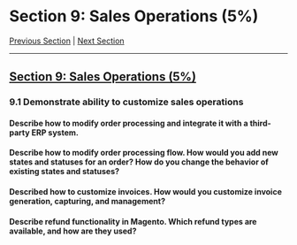 # Section 9: Sales Operations (5%)

[Previous Section](./8.md) | [Next Section](./10.md)

-----


## [Section 9: Sales Operations (5%)](./9.md)

### **9.1**  Demonstrate ability to customize sales operations

#### **Describe how to modify order processing and integrate it with a third-party ERP system.**

#### **Describe how to modify order processing flow. How would you add new states and statuses for an order? How do you change the behavior of existing states and statuses?**

#### **Described how to customize invoices. How would you customize invoice generation, capturing, and management?**

#### **Describe refund functionality in Magento. Which refund types are available, and how are they used?**

